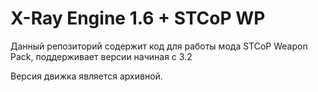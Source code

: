 X-Ray Engine 1.6 + STCoP WP
==========================
Данный репозиторий содержит код для работы мода STCoP Weapon Pack, поддерживает версии начиная с 3.2

Версия движка является архивной.
